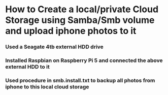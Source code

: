 # How to Create a local/private Cloud Storage using Samba/Smb volume and upload iphone photos to it
### Used a Seagate 4tb external HDD drive
### Installed Raspbian on Raspberry Pi 5 and connected the above external HDD to it
### Used procedure in smb.install.txt to backup all photos from iphone to this local cloud storage
